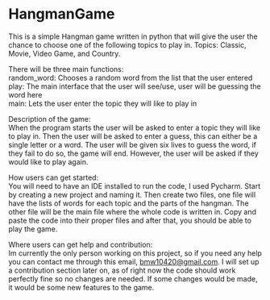 # HangmanGame
This is a simple Hangman game written in python that will give the user the chance to choose one of the following topics to play in. Topics: Classic, Movie, Video Game, and Country. 

There will be three main functions:                      
  random_word: Chooses a random word from the list that the user entered                          
  play: The main interface that the user will see/use, user will be guessing the word here  
  main: Lets the user enter the topic they will like to play in

Description of the game:             
When the program starts the user will be asked to enter a topic they will like to play in. Then the user will be asked to enter a guess, this can either be a single letter or a word. The user will be given six lives to guess the word, if they fail to do so, the game will end. However, the user will be asked if they would like to play again. 


How users can get started:            
You will need to have an IDE installed to run the code, I used Pycharm. Start by creating a new project and naming it. Then create two files, one file will have the lists of words for each topic and the parts of the hangman. The other file will be the main file where the whole code is written in. Copy and paste the code into their proper files and after that, you should be able to play the game.


Where users can get help and contribution:               
Im currently the only person working on this project, so if you need any help you can contact me through this email, bmw10420@gmail.com. I will set up a contribution section later on, as of right now the code should work perfectly fine so no changes are needed. If some changes would be made, it would be some new features to the game. 
